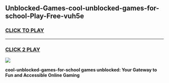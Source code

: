 
## Unblocked-Games-cool-unblocked-games-for-school-Play-Free-vuh5e
<h3>
<a href="https://premium76.site?title=cool-unblocked-games-for-school&ref=22A">CLICK TO PLAY</a></h3>
<hr>

<h3>
<a href="https://premium76.site?title=cool-unblocked-games-for-school&ref=22A">CLICK 2 PLAY</a>
  
</h3>

<a href="https://premium76.site?title=cool-unblocked-games-for-school&ref=22A"><img src="https://clearcache.store/games.png"></a>


**cool-unblocked-games-for-school games unblocked: Your Gateway to Fun and Accessible Online Gaming**
